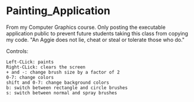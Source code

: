 # Painting_Application
From my Computer Graphics course. Only posting the executable application public to prevent future students taking this class from copying my code. "An Aggie does not lie, cheat or steal or tolerate those who do."  

Controls:  
  
	Left-CLick: paints  
	Right-CLick: clears the screen  
	+ and -: change brush size by a factor of 2  
	0-7: change colors  
	shift and 0-7: change background colors  
	b: switch between rectangle and circle brushes  
	s: switch between normal and spray brushes
